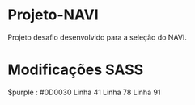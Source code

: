 # Projeto-NAVI
Projeto desafio desenvolvido para a seleção do NAVI.

# Modificações SASS 
$purple : #0D0030 
Linha 41 
Linha 78 
Linha 91